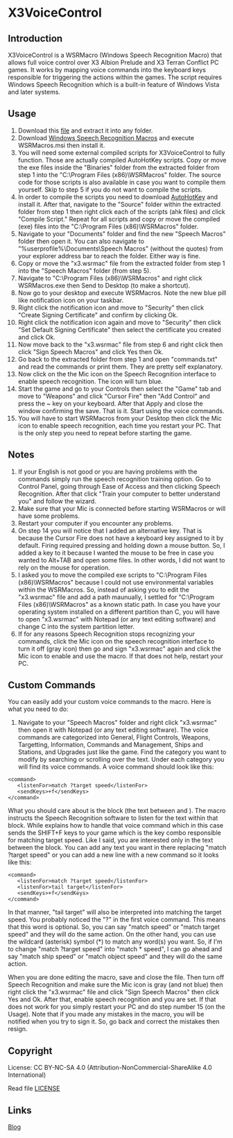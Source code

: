 # X3VoiceControl
## Introduction
X3VoiceControl is a WSRMacro (Windows Speech Recognition Macro) that allows full voice control over X3 Albion Prelude and X3 Terran Conflict PC games. It works by mapping voice commands into the keyboard keys responsible for triggering the actions within the games. The script requires Windows Speech Recognition which is a built-in feature of Windows Vista and later systems.

## Usage

1. Download this [file](https://github.com/samehb/X3VoiceControl/archive/master.zip) and extract it into any folder.
2. Download [Windows Speech Recognition Macros](https://www.microsoft.com/en-eg/download/details.aspx?id=13045) and execute WSRMacros.msi then install it.
3. You will need some external compiled scripts for X3VoiceControl to fully function. Those are actually compiled AutoHotKey scripts. Copy or move the exe files inside the "Binaries" folder from the extracted folder from step 1 into the "C:\Program Files (x86)\WSRMacros" folder. The source code for those scripts is also available in case you want to compile them yourself. Skip to step 5 if you do not want to compile the scripts.
4. In order to compile the scripts you need to download [AutoHotKey](https://autohotkey.com/download/ahk-install.exe) and install it. After that, navigate to the "Source" folder within the extracted folder from step 1 then right click each of the scripts (ahk files) and click "Compile Script." Repeat for all scripts and copy or move the compiled (exe) files into the "C:\Program Files (x86)\WSRMacros" folder.
5. Navigate to your "Documents" folder and find the new "Speech Macros" folder then open it. You can also navigate to "%userprofile%\Documents\Speech Macros" (without the quotes) from your explorer address bar to reach the folder. Either way is fine.
6. Copy or move the "x3.wsrmac" file from the extracted folder from step 1 into the "Speech Macros" folder (from step 5).
7. Navigate to "C:\Program Files (x86)\WSRMacros" and right click WSRMacros.exe then Send to Desktop (to make a shortcut).
8. Now go to your desktop and execute WSRMacros. Note the new blue pill like notification icon on your taskbar. 
9. Right click the notification icon and move to "Security" then click "Create Signing Certificate" and confirm by clicking Ok.
10. Right click the notification icon again and move to "Security" then click "Set Default Signing Certificate" then select the certificate you created and click Ok.
11. Now move back to the "x3.wsrmac" file from step 6 and right click then click "Sign Speech Macros" and click Yes then Ok.
12. Go back to the extracted folder from step 1 and open "commands.txt" and read the commands or print them. They are pretty self explanatory.
13. Now click on the the Mic icon on the Speech Recognition interface to enable speech recognition. The icon will turn blue.
14. Start the game and go to your Controls then select the "Game" tab and move to "Weapons" and click "Cursor Fire" then "Add Control" and press the ~ key on your keyboard. After that Apply and close the window confirming the save. That is it. Start using the voice commands.
15. You will have to start WSRMacros from your Desktop then click the Mic icon to enable speech recognition, each time you restart your PC. That is the only step you need to repeat before starting the game.


## Notes

1. If your English is not good or you are having problems with the commands simply run the speech recognition training option. Go to Control Panel, going through Ease of Access and then clicking Speech Recognition. After that click "Train your computer to better understand you" and follow the wizard.
2. Make sure that your Mic is connected before starting WSRMacros or will have some problems.
3. Restart your computer if you encounter any problems.
4. On step 14 you will notice that I added an alternative key. That is because the Cursor Fire does not have a keyboard key assigned to it by default. Firing required pressing and holding down a mouse button. So, I added a key to it because I wanted the mouse to be free in case you wanted to Alt+TAB and open some files. In other words, I did not want to rely on the mouse for operation.
5. I asked you to move the compiled exe scripts to "C:\Program Files (x86)\WSRMacros" because I could not use environmental variables within the WSRMacros. So, instead of asking you to edit the "x3.wsrmac" file and add a path maunually, I settled for "C:\Program Files (x86)\WSRMacros" as a known static path. In case you have your operating system installed on a different partition than C, you will have to open "x3.wsrmac" with Notepad (or any text editing software) and change C into the system partition letter.
6. If for any reasons Speech Recognition stops recognizing your commands, click the Mic icon on the speech recognition interface to turn it off (gray icon) then go and sign "x3.wsrmac" again and click the Mic icon to enable and use the macro. If that does not help, restart your PC.


## Custom Commands

You can easily add your custom voice commands to the macro. Here is what you need to do:

1. Navigate to your "Speech Macros" folder and right click "x3.wsrmac" then open it with Notepad (or any text editing software). The voice commands are categorized into General, Flight Controls, Weapons, Targetting, Information, Commands and Management, Ships and Stations, and Upgrades just like the game. Find the category you want to modify by searching or scrolling over the text. Under each category you will find its voice commands. A voice command should look like this:

```
<command>
   <listenFor>match ?target speed</listenFor>
   <sendKeys>+f</sendKeys>
</command>
```

What you should care about is the <listenFor> block (the text between <listenFor> and </listenFor>). The macro instructs the Speech Recognition software to listen for the text within that block. While <sendKeys> explains how to handle that voice command which in this case sends the SHIFT+F keys to your game which is the key combo responsible for matching target speed. Like I said, you are interested only in the text between the <listenFor> block. You can add any text you want in there replacing "match ?target speed" or you can add a new line with a new command so it looks like this:

```
<command>
   <listenFor>match ?target speed</listenFor>
   <listenFor>tail target</listenFor>
   <sendKeys>+f</sendKeys>
</command>
```

In that manner, "tail target" will also be interpreted into matching the target speed. You probably noticed the "?" in the first voice command. This means that this word is optional. So, you can say "match speed" or "match target speed" and they will do the same action. On the other hand, you can use the wildcard (asterisk) symbol (*) to match any word(s) you want. So, if I'm to change "match ?target speed" into "match * speed", I can go ahead and say "match ship speed" or "match object speed" and they will do the same action.

When you are done editing the macro, save and close the file. Then turn off Speech Recognition and make sure the Mic icon is gray (and not blue) then right click the "x3.wsrmac" file and click "Sign Speech Macros" then click Yes and Ok. After that, enable speech recognition and you are set. If that does not work for you simply restart your PC and do step number 15 (on the Usage). Note that if you made any mistakes in the macro, you will be notified when you try to sign it. So, go back and correct the mistakes then resign.


## Copyright
License: CC BY-NC-SA 4.0 (Attribution-NonCommercial-ShareAlike 4.0 International)

Read file [LICENSE](https://github.com/samehb/X3VoiceControl/blob/master/LICENSE
)

## Links
[Blog](http://sres.tumblr.com/)

